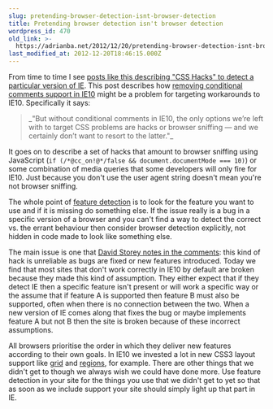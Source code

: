 ```yaml
---
slug: pretending-browser-detection-isnt-browser-detection
title: Pretending browser detection isn't browser detection
wordpress_id: 470
old_link: >-
  https://adrianba.net/2012/12/20/pretending-browser-detection-isnt-browser-detection/
last_modified_at: 2012-12-20T18:46:15.000Z
---
```


From time to time I see [posts like this describing "CSS Hacks" to detect a particular version of IE](http://www.impressivewebs.com/ie10-css-hacks/). This post describes how [removing conditional comments support in IE10](http://msdn.microsoft.com/en-us/library/ie/hh801214(v=vs.85).aspx) might be a problem for targeting workarounds to IE10. Specifically it says:

 

<blockquote>_"But without conditional comments in IE10, the only options we’re left with to target CSS problems are hacks or browser sniffing — and we certainly don’t want to resort to the latter."_</blockquote>

 

It goes on to describe a set of hacks that amount to browser sniffing using JavaScript (`if (/*@cc_on!@*/false && document.documentMode === 10)`) or some combination of media queries that some developers will only fire for IE10. Just because you don't use the user agent string doesn't mean you're not browser sniffing.

 

The whole point of [feature detection](http://blogs.msdn.com/b/ie/archive/2010/04/14/same-markup-writing-cross-browser-code.aspx) is to look for the feature you want to use and if it is missing do something else. If the issue really is a bug in a specific version of a browser and you can't find a way to detect the correct vs. the errant behaviour then consider browser detection explicitly, not hidden in code made to look like something else.

 

The main issue is one that [David Storey notes in the comments](http://www.impressivewebs.com/ie10-css-hacks/#comment-27944): this kind of hack is unreliable as bugs are fixed or new features introduced. Today we find that most sites that don't work correctly in IE10 by default are broken because they made this kind of assumption. They either expect that if they detect IE then a specific feature isn't present or will work a specific way or the assume that if feature A is supported then feature B must also be supported, often when there is no connection between the two. When a new version of IE comes along that fixes the bug or maybe implements feature A but not B then the site is broken because of these incorrect assumptions.

 

All browsers prioritise the order in which they deliver new features according to their own goals. In IE10 we invested a lot in new CSS3 layout support like [grid](http://www.w3.org/TR/css3-grid/) and [regions](http://www.w3.org/TR/css3-regions/), for example. There are other things that we didn't get to though we always wish we could have done more. Use feature detection in your site for the things you use that we didn't get to yet so that as soon as we include support your site should simply light up that part in IE.
